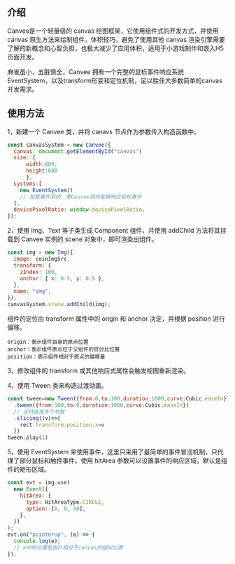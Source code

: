 ## 介绍

Canvee是一个轻量级的 canvas 绘图框架，它使用组件式的开发方式，并使用 canvas 原生方法来绘制组件，体积轻巧，避免了使用其他 canvas 渲染引擎需要了解的新概念和心智负担，也极大减少了应用体积，适用于小游戏制作和嵌入H5页面开发。

麻雀虽小，五脏俱全，Canvee 拥有一个完整的鼠标事件响应系统 EventSystem，以及transform形变和定位机制，足以胜任大多数简单的canvas开发需求。

## 使用方法

1，新建一个 Canvee 类，并将 canavs 节点作为参数传入构造函数中。

```javascript
const canvasSystem = new Canvee({
  canvas: document.getElementById("canvas")
  size: {
      width:600,
      height:600
      },
  systems:[
    new EventSystem()
    // 加载事件系统，使Canvee组件能够响应鼠标事件
  ],
  devicePixelRatio: window.devicePixelRatio,
});
```

2，使用 Img、Text 等子类生成 Component 组件，并使用 addChild 方法将其挂载到 Canvee 实例的 scene 对象中，即可渲染出组件。

```javascript
const img = new Img({
  image: coinImgSrc,
  transform: {
    zIndex: 100,
    anchor: { x: 0.5, y: 0.5 },
  },
  name: "img",
});
canvasSystem.scene.addChild(img);
```

组件的定位由 transform 属性中的 origin 和 anchor 决定，并根据 position 进行偏移。

```
origin：表示组件自身的原点位置
anchor：表示组件原点位于父组件的百分比位置
position：表示组件相对于原点的偏移量
```

3，修改组件的 transform 或其他响应式属性会触发视图重新渲染。

4，使用 Tween 类来构造过渡动画。
```javascript
const tween=new Tween({from:0,to:100,duration:1000,curve:Cubic.easeIn})
  .tween({from:100,to:0,duration:1000,curve:Cubic.easeIn})
  // 支持连接多个参数
  .slicing((v)=>{
    rect.transform.position.x=v
  })
tween.play(1)
```

5，使用 EventSystem 来使用事件，这里只采用了最简单的事件冒泡机制，只代理了部分鼠标和触控事件。使用 hitArea 参数可以设置事件的响应区域，默认是组件的矩形区域。

```javascript
const evt = img.use(
  new Event({
    hitArea: {
      type: HitAreaType.CIRCLE,
      option: [0, 0, 50],
    },
  })
);
evt.on("pointerup", (e) => {
  console.log(e);
  // e中的位置是指针相对于canvas的相对位置
});
```
